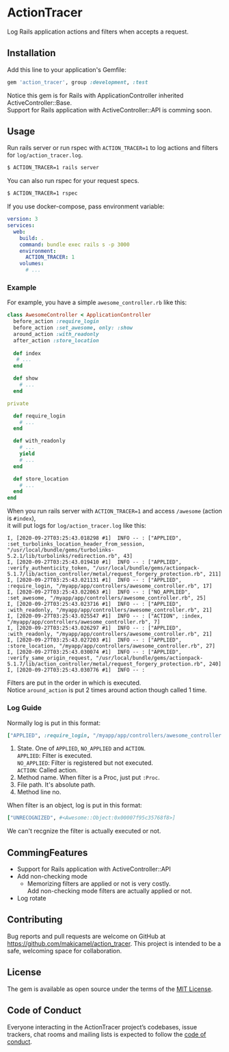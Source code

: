 # ActionTracer

Log Rails application actions and filters when accepts a request.

## Installation

Add this line to your application's Gemfile:

```ruby
gem 'action_tracer', group :development, :test
```

Notice this gem is for Rails with ApplicationController inherited ActiveController::Base.  
Support for Rails application with ActiveController::API is comming soon.

## Usage

Run rails server or run rspec with `ACTION_TRACER=1` to log actions and filters for `log/action_tracer.log`.

```bash
$ ACTION_TRACER=1 rails server
```

You can also run rspec for your request specs.

```bash
$ ACTION_TRACER=1 rspec
```

If you use docker-compose, pass environment variable:

```yml
version: 3
services:
  web:
    build: .
    command: bundle exec rails s -p 3000
    environment:
      ACTION_TRACER: 1
    volumes:
      # ...
```

### Example

For example, you have a simple `awesome_controller.rb` like this:

```ruby
class AwesomeController < ApplicationController
  before_action :require_login
  before_action :set_awesome, only: :show
  around_action :with_readonly
  after_action :store_location
  
  def index
   # ...
  end

  def show
    # ...
  end

private

  def require_login
    # ...
  end

  def with_readonly
    # ...
    yield
    # ...
  end

  def store_location
    # ...
  end
end
```

When you run rails server with `ACTION_TRACER=1` and access `/awesome` (action is `#index`),    
it will put logs for `log/action_tracer.log` like this:

```log
I, [2020-09-27T03:25:43.018298 #1]  INFO -- : ["APPLIED", :set_turbolinks_location_header_from_session, "/usr/local/bundle/gems/turbolinks-5.2.1/lib/turbolinks/redirection.rb", 43]
I, [2020-09-27T03:25:43.019410 #1]  INFO -- : ["APPLIED", :verify_authenticity_token, "/usr/local/bundle/gems/actionpack-5.1.7/lib/action_controller/metal/request_forgery_protection.rb", 211]
I, [2020-09-27T03:25:43.021131 #1]  INFO -- : ["APPLIED", :require_login, "/myapp/app/controllers/awesome_controller.rb", 17]
I, [2020-09-27T03:25:43.022063 #1]  INFO -- : ["NO_APPLIED", :set_awesome, "/myapp/app/controllers/awesome_controller.rb", 25]
I, [2020-09-27T03:25:43.023716 #1]  INFO -- : ["APPLIED", :with_readonly, "/myapp/app/controllers/awesome_controller.rb", 21]
I, [2020-09-27T03:25:43.025547 #1]  INFO -- : ["ACTION", :index, "/myapp/app/controllers/awesome_controller.rb", 7]
I, [2020-09-27T03:25:43.026297 #1]  INFO -- : ["APPLIED", :with_readonly, "/myapp/app/controllers/awesome_controller.rb", 21]
I, [2020-09-27T03:25:43.027203 #1]  INFO -- : ["APPLIED", :store_location, "/myapp/app/controllers/awesome_controller.rb", 27]
I, [2020-09-27T03:25:43.030074 #1]  INFO -- : ["APPLIED", :verify_same_origin_request, "/usr/local/bundle/gems/actionpack-5.1.7/lib/action_controller/metal/request_forgery_protection.rb", 240]
I, [2020-09-27T03:25:43.030776 #1]  INFO -- : 
```

Filters are put in the order in which is executed.  
Notice `around_action` is put 2 times around action though called 1 time.

### Log Guide

Normally log is put in this format:

```ruby
["APPLIED", :require_login, "/myapp/app/controllers/awesome_controller.rb", 17]
```

1. State. One of `APPLIED`, `NO_APPLIED` and `ACTION`.  
`APPLIED`: Filter is executed.  
`NO_APPLIED`: Filter is registered but not executed.  
`ACTION`: Called action.
2. Method name. When filter is a Proc, just put `:Proc`.
3. File path. It's absolute path.
4. Method line no.

When filter is an object, log is put in this format:

```ruby
["UNRECOGNIZED", #<Awesome::Object:0x00007f95c35768f8>]
```

We can't recgnize the filter is actually executed or not.

## CommingFeatures

- Support for Rails application with ActiveController::API
- Add non-checking mode
  - Memorizing filters are applied or not is very costly.  
  Add non-checking mode filters are actually applied or not.
- Log rotate

## Contributing

Bug reports and pull requests are welcome on GitHub at https://github.com/makicamel/action_tracer. This project is intended to be a safe, welcoming space for collaboration.

## License

The gem is available as open source under the terms of the [MIT License](https://opensource.org/licenses/MIT).

## Code of Conduct

Everyone interacting in the ActionTracer project’s codebases, issue trackers, chat rooms and mailing lists is expected to follow the [code of conduct](https://github.com/makicamel/action_tracer/blob/master/CODE_OF_CONDUCT.md).
